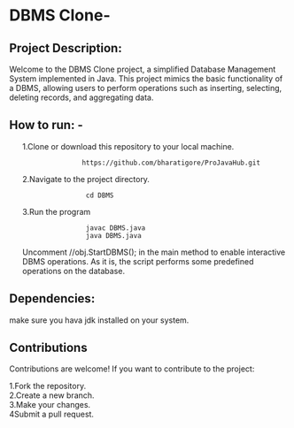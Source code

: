 <h1>DBMS Clone-</h1>
<h2>Project Description:</h2>
Welcome to the DBMS Clone project, a simplified Database Management System implemented in Java. This project mimics the basic functionality of a DBMS, allowing users to perform operations such as inserting, selecting, deleting records, and aggregating data.
<h2>How to run: -</h2><ul>
1.Clone or download this repository to your local machine.<br>

                   https://github.com/bharatigore/ProJavaHub.git
 
2.Navigate to the project directory.<br>

                    cd DBMS
3.Run the program<br>

                    javac DBMS.java
                    java DBMS.java

Uncomment //obj.StartDBMS(); in the main method to enable interactive DBMS operations. As it is, the script performs some predefined operations on the database.                    
</ul>
<h2>Dependencies:</h2>
make sure you hava jdk installed on your system.
<h2>Contributions</h2>
Contributions are welcome! If you want to contribute to the project:

1.Fork the repository.<br>
2.Create a new branch.<br>
3.Make your changes.<br>
4Submit a pull request.<br>

